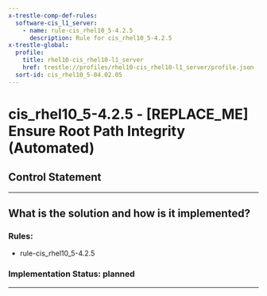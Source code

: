 ```yaml
---
x-trestle-comp-def-rules:
  software-cis_l1_server:
    - name: rule-cis_rhel10_5-4.2.5
      description: Rule for cis_rhel10_5-4.2.5
x-trestle-global:
  profile:
    title: rhel10-cis_rhel10-l1_server
    href: trestle://profiles/rhel10-cis_rhel10-l1_server/profile.json
  sort-id: cis_rhel10_5-04.02.05
---
```


# cis_rhel10_5-4.2.5 - \[REPLACE_ME\] Ensure Root Path Integrity (Automated)

## Control Statement

______________________________________________________________________

## What is the solution and how is it implemented?

<!-- For implementation status enter one of: implemented, partial, planned, alternative, not-applicable -->

<!-- Note that the list of rules under ### Rules: is read-only and changes will not be captured after assembly to JSON -->

<!-- Add control implementation description here for control: cis_rhel10_5-4.2.5 -->

### Rules:

  - rule-cis_rhel10_5-4.2.5

### Implementation Status: planned

______________________________________________________________________
